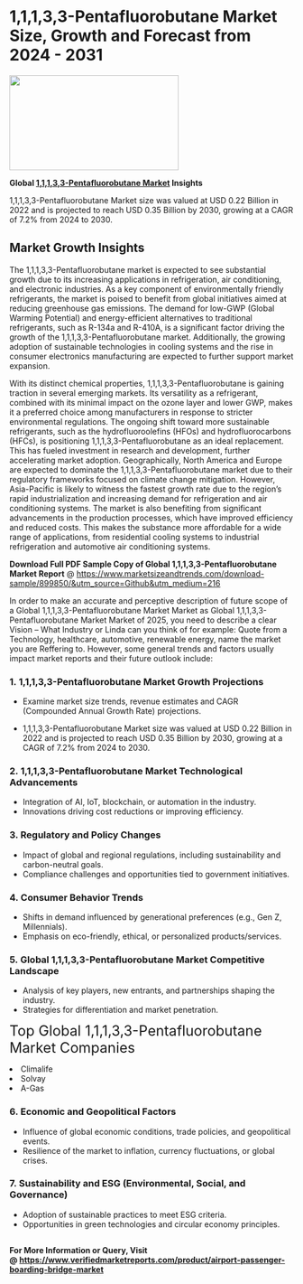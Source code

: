 <H1>1,1,1,3,3-Pentafluorobutane Market Size, Growth and Forecast from 2024 - 2031</H1><img class="aligncenter size-medium wp-image-584254" src="https://thirdeyenews.in/wp-content/uploads/2024/09/Global-Market-Research-300x168.jpeg" alt="" width="300" height="168" /><p><strong>Global&nbsp;<a href="https://www.marketsizeandtrends.com/download-sample/899850/&amp;utm_source=Github&utm_medium=216">1,1,1,3,3-Pentafluorobutane Market</a> Insights</strong></p><p>1,1,1,3,3-Pentafluorobutane Market size was valued at USD 0.22 Billion in 2022 and is projected to reach USD 0.35 Billion by 2030, growing at a CAGR of 7.2% from 2024 to 2030.</p><p><h2>Market Growth Insights</h2> <p>The 1,1,1,3,3-Pentafluorobutane market is expected to see substantial growth due to its increasing applications in refrigeration, air conditioning, and electronic industries. As a key component of environmentally friendly refrigerants, the market is poised to benefit from global initiatives aimed at reducing greenhouse gas emissions. The demand for low-GWP (Global Warming Potential) and energy-efficient alternatives to traditional refrigerants, such as R-134a and R-410A, is a significant factor driving the growth of the 1,1,1,3,3-Pentafluorobutane market. Additionally, the growing adoption of sustainable technologies in cooling systems and the rise in consumer electronics manufacturing are expected to further support market expansion. </p> <p>With its distinct chemical properties, 1,1,1,3,3-Pentafluorobutane is gaining traction in several emerging markets. Its versatility as a refrigerant, combined with its minimal impact on the ozone layer and lower GWP, makes it a preferred choice among manufacturers in response to stricter environmental regulations. The ongoing shift toward more sustainable refrigerants, such as the hydrofluoroolefins (HFOs) and hydrofluorocarbons (HFCs), is positioning 1,1,1,3,3-Pentafluorobutane as an ideal replacement. This has fueled investment in research and development, further accelerating market adoption. Geographically, North America and Europe are expected to dominate the 1,1,1,3,3-Pentafluorobutane market due to their regulatory frameworks focused on climate change mitigation. However, Asia-Pacific is likely to witness the fastest growth rate due to the region’s rapid industrialization and increasing demand for refrigeration and air conditioning systems. The market is also benefiting from significant advancements in the production processes, which have improved efficiency and reduced costs. This makes the substance more affordable for a wide range of applications, from residential cooling systems to industrial refrigeration and automotive air conditioning systems. </p><p><span class=""><strong>Download Full PDF Sample Copy of Global 1,1,1,3,3-Pentafluorobutane Market Report</strong> @ <a href="https://www.marketsizeandtrends.com/download-sample/899850/&amp;utm_source=Github&utm_medium=216" target="_blank">https://www.marketsizeandtrends.com/download-sample/899850/&amp;utm_source=Github&utm_medium=216</a></span></p><p>In order to make an accurate and perceptive description of future scope of a Global&nbsp;1,1,1,3,3-Pentafluorobutane Market Market as Global&nbsp;1,1,1,3,3-Pentafluorobutane Market Market of 2025, you need to describe a clear Vision &ndash; What Industry or Linda can you think of for example: Quote from a Technology, healthcare, automotive, renewable energy, name the market you are Reffering to. However, some general trends and factors usually impact market reports and their future outlook include:</p><h3>1.&nbsp;<strong>1,1,1,3,3-Pentafluorobutane Market Growth Projections</strong></h3><ul><li>Examine market size trends, revenue estimates and CAGR (Compounded Annual Growth Rate) projections.</li><li><p>1,1,1,3,3-Pentafluorobutane Market size was valued at USD 0.22 Billion in 2022 and is projected to reach USD 0.35 Billion by 2030, growing at a CAGR of 7.2% from 2024 to 2030.</p></li></ul><h3>2.&nbsp;<strong>1,1,1,3,3-Pentafluorobutane Market Technological Advancements</strong></h3><ul><li>Integration of AI, IoT, blockchain, or automation in the industry.</li><li>Innovations driving cost reductions or improving efficiency.</li></ul><h3>3.&nbsp;<strong>Regulatory and Policy Changes</strong></h3><ul><li>Impact of global and regional regulations, including sustainability and carbon-neutral goals.</li><li>Compliance challenges and opportunities tied to government initiatives.</li></ul><h3>4.&nbsp;<strong>Consumer Behavior Trends</strong></h3><ul><li>Shifts in demand influenced by generational preferences (e.g., Gen Z, Millennials).</li><li>Emphasis on eco-friendly, ethical, or personalized products/services.</li></ul><h3>5.&nbsp;<strong>Global 1,1,1,3,3-Pentafluorobutane Market Competitive Landscape</strong></h3><ul><li>Analysis of key players, new entrants, and partnerships shaping the industry.</li><li>Strategies for differentiation and market penetration.</li></ul><p data-pm-slice="1 1 []"><span style="color: inherit; font-family: inherit; font-size: 25px;">Top Global 1,1,1,3,3-Pentafluorobutane Market Companies</span></p><div class="" data-test-id=""><p><li>Climalife</li><li> Solvay</li><li> A-Gas</li></p></div><h3>6.&nbsp;<strong>Economic and Geopolitical Factors</strong></h3><ul><li>Influence of global economic conditions, trade policies, and geopolitical events.</li><li>Resilience of the market to inflation, currency fluctuations, or global crises.</li></ul><h3>7.&nbsp;<strong>Sustainability and ESG (Environmental, Social, and Governance)</strong></h3><ul><li>Adoption of sustainable practices to meet ESG criteria.</li><li>Opportunities in green technologies and circular economy principles.</li></ul><h2><strong style="font-size: 14px;">For More Information or Query, Visit @&nbsp;</strong><a style="background-color: #ffffff; font-size: 14px;" href="https://www.marketsizeandtrends.com/report/11133-pentafluorobutane-market/" target="_blank">https://www.verifiedmarketreports.com/product/airport-passenger-boarding-bridge-market</a></h2>
